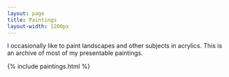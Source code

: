 ```yaml
---
layout: page
title: Paintings
layout-width: 1200px
---
```


I occasionally like to paint landscapes and other subjects in acrylics. This is an archive of most of my presentable paintings.

{% include paintings.html %}
